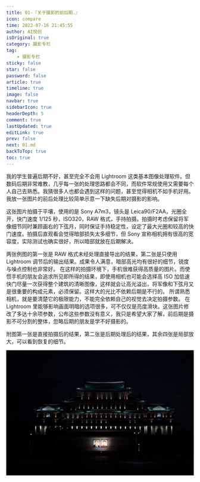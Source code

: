 ```yaml
---
title: 01-『关于摄影的前后期.』
icon: compare
time: 2022-07-16 21:45:55
author: AI悦创
isOriginal: true
category: 摄影专栏
tag:
    - 摄影专栏
sticky: false
star: false
password: false
article: true
timeline: true
image: false
navbar: true
sidebarIcon: true
headerDepth: 5
comment: true
lastUpdated: true
editLink: true
prev: false
next: 01.md
backToTop: true
toc: true
---
```


我的学生普遍后期不好，甚至完全不会用 Lightroom 这类基本图像处理软件。但数码后期非常难教，几乎每一张的处理思路都会不同，而软件常规使用又需要每个人自己去熟悉。我猜很多人也都会遇到这样的问题，甚至觉得相机不如手机好用。我放一张图片的前后处理比较简单示意一下缺失后期对摄影的影响。 

这张图片拍摄于平壤，使用的是 Sony A7m3，镜头是 Leica90/F2AA，光圈全开，快门速度 1/125 秒，ISO320，RAW 格式，手持拍摄。拍摄时考虑保留将军像细节同时兼顾画右的下弦月，同时保证手持稳定性，设定了最大光圈和较高的快门速度。拍摄后直观看会觉得暗部损失太多细节，但 Sony 宣称相机拥有很高的宽容度，实际测试也确实很好，所以暗部就放在后期解决。 

两张例图的第一张是 RAW 格式未经处理直接导出的结果，第二张是只使用 Lightroom 调节后的输出结果。成果令人满意，暗部高光均有很好的细节，锐度与噪点控制也非常好。 在这样的拍摄环境下，手机很难获得高质量的图片。而使惯手机的朋友会追求所见即所得的结果，即使用相机也可能会选择高 ISO 加低速快门尽量一次获得整个建筑的清晰图像，这样就会让高光溢出，将军像和下弦月又是很重要的构成元素，必须保留。这样大的光比不依赖后期是不行的。 所谓熟悉相机，就是要清楚它的极限能力，不能完全依赖自己的视觉去决定拍摄参数。 在 Lightroom 里能够影响画面明暗的选项很多，可不仅仅是亮度滑块。这张图片修改了多达十余项参数，公布这些参数没有意义，我只是希望大家了解，前后期是摄影不可分割的整体，忽略后期的朋友是学不好摄影的。 

附图第一张是直接拍摄后的结果，第二张是后期处理后的结果，其余四张是局部放大，可以看到恢复的细节。

![01](./README.assets/01.jpeg)




